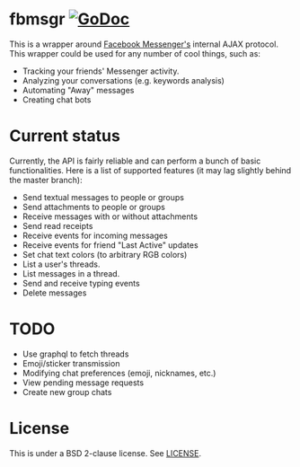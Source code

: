 # fbmsgr [![GoDoc](https://godoc.org/github.com/unixpickle/fbmsgr?status.svg)](https://godoc.org/github.com/unixpickle/fbmsgr)

This is a wrapper around [Facebook Messenger's](https://messenger.com) internal AJAX protocol. This wrapper could be used for any number of cool things, such as:

 * Tracking your friends' Messenger activity.
 * Analyzing your conversations (e.g. keywords analysis)
 * Automating "Away" messages
 * Creating chat bots

# Current status

Currently, the API is fairly reliable and can perform a bunch of basic functionalities. Here is a list of supported features (it may lag slightly behind the master branch):

 * Send textual messages to people or groups
 * Send attachments to people or groups
 * Receive messages with or without attachments
 * Send read receipts
 * Receive events for incoming messages
 * Receive events for friend "Last Active" updates
 * Set chat text colors (to arbitrary RGB colors)
 * List a user's threads.
 * List messages in a thread.
 * Send and receive typing events
 * Delete messages

# TODO

 * Use graphql to fetch threads
 * Emoji/sticker transmission
 * Modifying chat preferences (emoji, nicknames, etc.)
 * View pending message requests
 * Create new group chats

# License

This is under a BSD 2-clause license. See [LICENSE](LICENSE).
